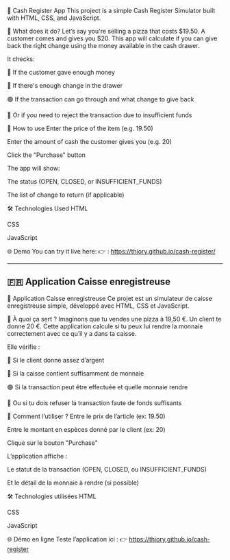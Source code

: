 🍕 Cash Register App
This project is a simple Cash Register Simulator built with HTML, CSS, and JavaScript.

🎯 What does it do?
Let’s say you're selling a pizza that costs $19.50. A customer comes and gives you $20. This app will calculate if you can give back the right change using the money available in the cash drawer.

It checks:

💸 If the customer gave enough money

🧾 If there's enough change in the drawer

🟢 If the transaction can go through and what change to give back

🚫 Or if you need to reject the transaction due to insufficient funds

🧪 How to use
Enter the price of the item (e.g. 19.50)

Enter the amount of cash the customer gives you (e.g. 20)

Click the "Purchase" button

The app will show:

The status (OPEN, CLOSED, or INSUFFICIENT_FUNDS)

The list of change to return (if applicable)

🛠 Technologies Used
HTML

CSS

JavaScript

🌐 Demo
You can try it live here: 👉 : https://thiory.github.io/cash-register/

---

## 🇫🇷 Application Caisse enregistreuse

🍕 Application Caisse enregistreuse
Ce projet est un simulateur de caisse enregistreuse simple, développé avec HTML, CSS et JavaScript.

🎯 À quoi ça sert ?
Imaginons que tu vendes une pizza à 19,50 €. Un client te donne 20 €. Cette application calcule si tu peux lui rendre la monnaie correctement avec ce qu’il y a dans ta caisse.

Elle vérifie :

💸 Si le client donne assez d’argent

🧾 Si la caisse contient suffisamment de monnaie

🟢 Si la transaction peut être effectuée et quelle monnaie rendre

🚫 Ou si tu dois refuser la transaction faute de fonds suffisants

🧪 Comment l’utiliser ?
Entre le prix de l’article (ex: 19.50)

Entre le montant en espèces donné par le client (ex: 20)

Clique sur le bouton "Purchase"

L’application affiche :

Le statut de la transaction (OPEN, CLOSED, ou INSUFFICIENT_FUNDS)

Et le détail de la monnaie à rendre (si possible)

🛠 Technologies utilisées
HTML

CSS

JavaScript

🌐 Démo en ligne
Teste l’application ici : 👉 https://thiory.github.io/cash-register
